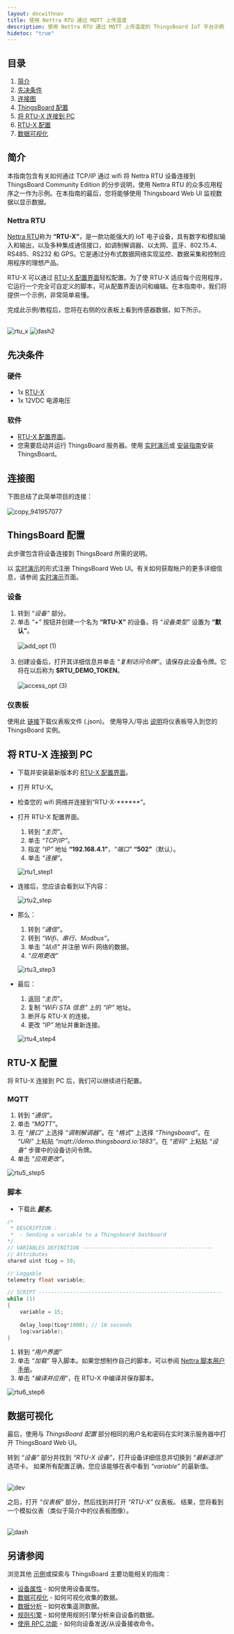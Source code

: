 ```yaml
---
layout: docwithnav
title: 使用 Nettra RTU 通过 MQTT 上传温度
description: 使用 Nettra RTU 通过 MQTT 上传温度的 ThingsBoard IoT 平台示例
hidetoc: "true"
---
```


## 目录
1. [简介](#introduction)
3. [先决条件](#prerequisites)
4. [连接图](#connection_diagram)
5. [ThingsBoard 配置](#tb_configuration)
6. [将 RTU-X 连接到 PC](#connection_pc)
7. [RTU-X 配置](#rtu_configuration)
8. [数据可视化](#data_visualization)

## 简介

本指南包含有关如何通过 TCP/IP 通过 wifi 将 Nettra RTU 设备连接到 ThingsBoard Community Edition 的分步说明，使用 Nettra RTU 的众多应用程序之一作为示例。在本指南的最后，您将能够使用 Thingsboard Web UI 监视数据以显示数据。

### Nettra RTU
[Nettra RTU](https://nettra.tech)称为 **“RTU-X”**，是一款功能强大的 IoT 电子设备，具有数字和模拟输入和输出，以及多种集成通信接口，如调制解调器、以太网、蓝牙、802.15.4、RS485、RS232 和 GPS。它是通过分布式数据网络实现监控、数据采集和控制应用程序的理想产品。

RTU-X 可以通过 [RTU-X 配置界面](http://wiki.nettra.tech/en/downloads)轻松配置。为了使 RTU-X 适应每个应用程序，它运行一个完全可自定义的脚本，可从配置界面访问和编辑。在本指南中，我们将提供一个示例，非常简单易懂。

完成此示例/教程后，您将在右侧的仪表板上看到传感器数据，如下所示。
<br><br>

![rtu_x](https://user-images.githubusercontent.com/61634031/133831823-b6e2420e-5669-433a-a3fa-54b506ab24b9.png) ![dash2](https://user-images.githubusercontent.com/61634031/134074200-5063cd05-6091-4f36-90a3-91771373bd65.png)


## 先决条件


### 硬件

 - 1x [RTU-X](https://nettra.tech)
 - 1x 12VDC 电源电压

### 软件
 - [RTU-X 配置界面](http://wiki.nettra.tech/en/downloads)。
 - 您需要启动并运行 ThingsBoard 服务器。使用 [实时演示](https://thingsboard.io/docs/user-guide/install/installation-options/?ceInstallType=liveDemo)或 [安装指南](https://thingsboard.io/docs/user-guide/install/ubuntu/)安装 ThingsBoard。

## 连接图

下图总结了此简单项目的连接：
<br><br>
![copy_941957077](https://user-images.githubusercontent.com/61634031/133837072-8340491f-ea35-4204-91e1-7d513641d7bb.png)

## ThingsBoard 配置

此步骤包含将设备连接到 ThingsBoard 所需的说明。

以 [实时演示](https://demo.thingsboard.io/signup)的形式注册 ThingsBoard Web UI。有关如何获取帐户的更多详细信息，请参阅 [实时演示](https://thingsboard.io/docs/user-guide/install/installation-options/?ceInstallType=liveDemo)页面。

### 设备

1. 转到 *“设备”* 部分。
2. 单击 *“+”* 按钮并创建一个名为 **“RTU-X”** 的设备。将 *“设备类型”* 设置为 **“默认”**。
<br><br>
![add_opt (1)](https://user-images.githubusercontent.com/61634031/133840783-8b605dfd-3a50-430b-bb63-a8244a53cad9.png)
<br><br>
3. 创建设备后，打开其详细信息并单击 *“复制访问令牌”*。请保存此设备令牌。它将在以后称为 **$RTU_DEMO_TOKEN**。
<br><br>
![access_opt (3)](https://user-images.githubusercontent.com/61634031/133840798-1ea7dc07-c157-4fda-ab1c-9ecb0bba1bb8.png)

### 仪表板

使用此 [链接](/docs/samples/nettrartu-x/resources/rtu_x_dashboard.json)下载仪表板文件 (.json)。
使用导入/导出 [说明](https://thingsboard.io/docs/user-guide/dashboards/#import-dashboard)将仪表板导入到您的 ThingsBoard 实例。

## 将 RTU-X 连接到 PC

 - 下载并安装最新版本的 [RTU-X 配置界面](http://wiki.nettra.tech/en/downloads)。

 - 打开 RTU-X。

 - 检查您的 wifi 网络并连接到“RTU-X-******”。

 - 打开 RTU-X 配置界面。

   1. 转到 *“主页”*。
   2. 单击 *“TCP/IP”*。
   4. 指定 *“IP”* 地址 **“192.168.4.1”**，*“端口”* **“502”**（默认）。
   5. 单击 *“连接”*。

   ![rtu1_step1](https://user-images.githubusercontent.com/61634031/134022796-78e22a93-5f03-4c9f-80bb-c129814b349a.png)

 - 连接后，您应该会看到以下内容：

   ![rtu2_step](https://user-images.githubusercontent.com/61634031/133849616-2b64bd94-8b5e-49d8-b9fc-a909b8d0cf3e.png)
  
 - 那么：
   1. 转到 *“通信”*。
   2. 转到 *“Wifi、串行、Modbus”*。
   3. 单击 *“站点”* 并注册 WiFi 网络的数据。
   4. *“应用更改”*
   
   ![rtu3_step3](https://user-images.githubusercontent.com/61634031/134022912-8dcbe19c-986f-4fa7-8231-823564262343.png)
   
 - 最后：
   1. 返回 *“主页”*。
   2. 复制 *“WiFi STA 信息”* 上的 *“IP”* 地址。
   3. 断开与 RTU-X 的连接。
   4. 更改 *“IP”* 地址并重新连接。

   ![rtu4_step4](https://user-images.githubusercontent.com/61634031/134022869-f1ec2a5b-dfee-4571-96a4-7fd1fcd81778.png)

## RTU-X 配置

将 RTU-X 连接到 PC 后，我们可以继续进行配置。

### MQTT

1. 转到 *“通信”*。
2. 单击 *“MQTT”*。
3. 在 *“接口”* 上选择 *“调制解调器”*。在 *“格式”* 上选择 *“Thingsboard”*。在 *“URI”* 上粘贴 *“mqtt://demo.thingsboard.io:1883”*。在 *“密码”* 上粘贴 *“设备”* 步骤中的设备访问令牌。
4. 单击 *“应用更改”*。

![rtu5_step5](https://user-images.githubusercontent.com/61634031/134028854-17b5d9c8-c807-4b3b-a557-00ea5b25d7ac.png)

### 脚本

 - 下载此 [***脚本***](/docs/samples/nettrartu-x/resources/rtu_x_script.json)。

```c
/*
 * DESCRIPTION :
 *	- Sending a variable to a Thingsboard Dashboard
*/
// VARIABLES DEFINITION ------------------------------------------
// Attributes
shared uint tLog = 10;

// Loggable
telemetry float variable;

// SCRIPT -----------------------------------------------------------
while (1)
{
    variable = 15;
	
    delay_loop(tLog*1000); // 10 seconds
    log(variable);
}
```

1. 转到 *“用户界面”*
2. 单击 *“加载”* 导入脚本。如果您想制作自己的脚本，可以参阅 [Nettra 脚本用户手册](http://wiki.nettra.tech/en/script)。
3. 单击 *“编译并应用”*，在 RTU-X 中编译并保存脚本。

![rtu6_step6](https://user-images.githubusercontent.com/61634031/134028433-e7412285-9f4e-4d67-9f3c-80879f99191f.png)

## 数据可视化

最后，使用与 *ThingsBoard 配置* 部分相同的用户名和密码在实时演示服务器中打开 ThingsBoard Web UI。

转到 *“设备”* 部分并找到 *“RTU-X 设备”*，打开设备详细信息并切换到 *“最新遥测”* 选项卡。
如果所有配置正确，您应该能够在表中看到 *“variable”* 的最新值。<br><br>

![dev](https://user-images.githubusercontent.com/61634031/134029353-d4d80304-0396-4a10-b313-02a249300280.png)

之后，打开 *“仪表板”* 部分，然后找到并打开 *“RTU-X”* 仪表板。
结果，您将看到一个模拟仪表（类似于简介中的仪表板图像）。<br><br>

![dash](https://user-images.githubusercontent.com/61634031/134030076-19fd80de-38fd-4114-b1f1-221f61756782.png)

## 另请参阅

浏览其他 [示例](https://thingsboard.io/docs/samples/)或探索与 ThingsBoard 主要功能相关的指南：

 - [设备属性](https://thingsboard.io/docs/user-guide/attributes/) - 如何使用设备属性。
 - [数据可视化](https://thingsboard.io/docs/guides/#AnchorIDDataVisualization) - 如何可视化收集的数据。
 - [数据分析](https://thingsboard.io/docs/guides/#AnchorIDDataAnalytics) - 如何收集遥测数据。
 - [规则引擎](https://thingsboard.io/docs/user-guide/rule-engine-2-0/re-getting-started/) - 如何使用规则引擎分析来自设备的数据。
 - [使用 RPC 功能](https://thingsboard.io/docs/user-guide/rule-engine-2-0/tutorials/rpc-request-tutorial/) - 如何向设备发送/从设备接收命令。